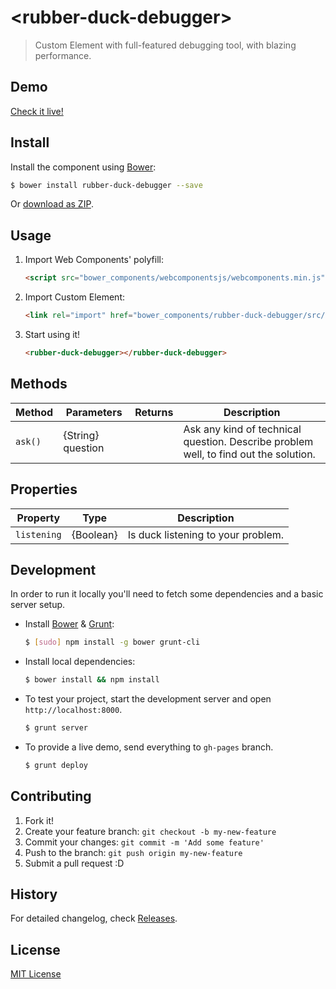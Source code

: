 # &lt;rubber-duck-debugger&gt;

> Custom Element with full-featured debugging tool, with blazing performance.

## Demo

[Check it live!](http://tomalec.github.io/rubber-duck-debugger)

## Install

Install the component using [Bower](http://bower.io/):

```sh
$ bower install rubber-duck-debugger --save
```

Or [download as ZIP](https://github.com/tomalec/rubber-duck-debugger/archive/gh-pages.zip).

## Usage

1. Import Web Components' polyfill:

    ```html
    <script src="bower_components/webcomponentsjs/webcomponents.min.js"></script>
    ```

2. Import Custom Element:

    ```html
    <link rel="import" href="bower_components/rubber-duck-debugger/src/rubber-duck-debugger.html">
    ```

3. Start using it!

    ```html
    <rubber-duck-debugger></rubber-duck-debugger>
    ```


## Methods

Method        | Parameters        | Returns | Description
---           | ---               | ---     | ---
`ask()`       | {String} question |         | Ask any kind of technical question. Describe problem well, to find out the solution.

## Properties

Property        | Type        |  Description
---           | ---               | ---
`listening`       | {Boolean} | Is duck listening to your problem.

## Development

In order to run it locally you'll need to fetch some dependencies and a basic server setup.

* Install [Bower](http://bower.io/) & [Grunt](http://gruntjs.com/):

    ```sh
    $ [sudo] npm install -g bower grunt-cli
    ```

* Install local dependencies:

    ```sh
    $ bower install && npm install
    ```

* To test your project, start the development server and open `http://localhost:8000`.

    ```sh
    $ grunt server
    ```

* To provide a live demo, send everything to `gh-pages` branch.

    ```sh
    $ grunt deploy
    ```

## Contributing

1. Fork it!
2. Create your feature branch: `git checkout -b my-new-feature`
3. Commit your changes: `git commit -m 'Add some feature'`
4. Push to the branch: `git push origin my-new-feature`
5. Submit a pull request :D

## History

For detailed changelog, check [Releases](https://github.com/tomalec/rubber-duck-debugger/releases).

## License

[MIT License](http://opensource.org/licenses/MIT)
